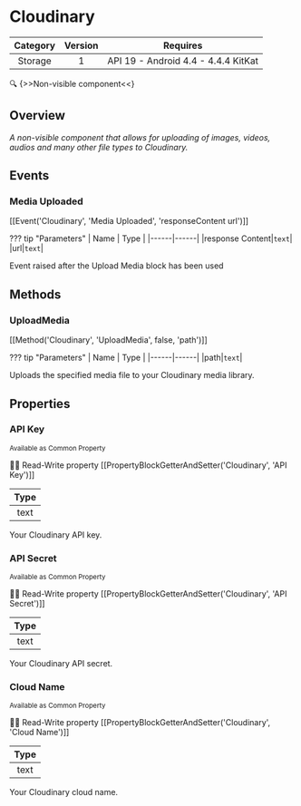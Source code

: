 # Cloudinary

| Category | Version | Requires |
|:--------:|:-------:|:--------:|
|Storage|1|API 19 - Android 4.4 - 4.4.4 KitKat|

:mag: {>>Non-visible component<<}

## Overview

_A non-visible component that allows for uploading of images, videos, audios and many other file types to Cloudinary._

## Events

### Media Uploaded

[[Event('Cloudinary', 'Media Uploaded', 'responseContent url')]]

??? tip "Parameters"
    | Name | Type |
    |------|------|
    |response Content|`text`|
    |url|`text`|


Event raised after the Upload Media block has been used

## Methods

### UploadMedia

[[Method('Cloudinary', 'UploadMedia', false, 'path')]]

??? tip "Parameters"
    | Name | Type |
    |------|------|
    |path|`text`|


Uploads the specified media file to your Cloudinary media library.

## Properties

### API Key

<small>Available as Common Property</small>

:eyes::pencil: Read-Write property
[[PropertyBlockGetterAndSetter('Cloudinary', 'API Key')]]

| Type |
|:----:|
|text|

Your Cloudinary API key.

### API Secret

<small>Available as Common Property</small>

:eyes::pencil: Read-Write property
[[PropertyBlockGetterAndSetter('Cloudinary', 'API Secret')]]

| Type |
|:----:|
|text|

Your Cloudinary API secret.

### Cloud Name

<small>Available as Common Property</small>

:eyes::pencil: Read-Write property
[[PropertyBlockGetterAndSetter('Cloudinary', 'Cloud Name')]]

| Type |
|:----:|
|text|

Your Cloudinary cloud name.